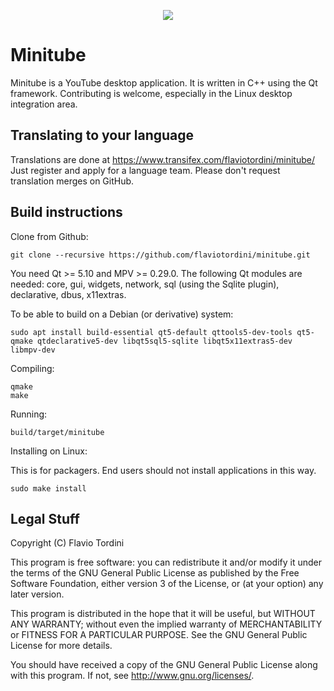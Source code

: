 <p align="center">
<img src="https://flavio.tordini.org/files/products/minitube.png">
</p>

# Minitube
Minitube is a YouTube desktop application. It is written in C++ using the Qt framework. Contributing is welcome, especially in the Linux desktop integration area.

## Translating to your language
Translations are done at https://www.transifex.com/flaviotordini/minitube/
Just register and apply for a language team. Please don't request translation merges on GitHub.

## Build instructions
Clone from Github:

    git clone --recursive https://github.com/flaviotordini/minitube.git

You need Qt >= 5.10 and MPV >= 0.29.0. The following Qt modules are needed: core, gui, widgets, network, sql (using the Sqlite plugin), declarative, dbus, x11extras.

To be able to build on a Debian (or derivative) system:

    sudo apt install build-essential qt5-default qttools5-dev-tools qt5-qmake qtdeclarative5-dev libqt5sql5-sqlite libqt5x11extras5-dev libmpv-dev

Compiling:

    qmake
    make

Running:

    build/target/minitube

Installing on Linux:

This is for packagers. End users should not install applications in this way.

    sudo make install

## Legal Stuff
Copyright (C) Flavio Tordini

This program is free software: you can redistribute it and/or modify
it under the terms of the GNU General Public License as published by
the Free Software Foundation, either version 3 of the License, or
(at your option) any later version.

This program is distributed in the hope that it will be useful,
but WITHOUT ANY WARRANTY; without even the implied warranty of
MERCHANTABILITY or FITNESS FOR A PARTICULAR PURPOSE.  See the
GNU General Public License for more details.

You should have received a copy of the GNU General Public License
along with this program.  If not, see <http://www.gnu.org/licenses/>.
